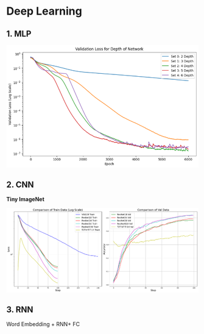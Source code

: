 # Deep Learning

## 1. MLP

<img src="assets/MLP.png" alt="MLP" style="zoom:67%;" />

## 2. CNN

**Tiny ImageNet**

![cnn](assets/cnn.png)

## 3. RNN

Word Embedding + RNN+ FC
